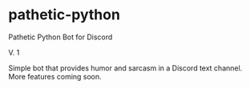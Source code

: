 # pathetic-python
Pathetic Python Bot for Discord

V. 1

Simple bot that provides humor and sarcasm in a Discord text channel.
More features coming soon. 
